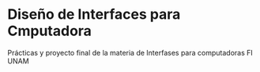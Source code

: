 # Diseño de Interfaces para Cmputadora
Prácticas y proyecto final de la materia de Interfases para computadoras FI UNAM

